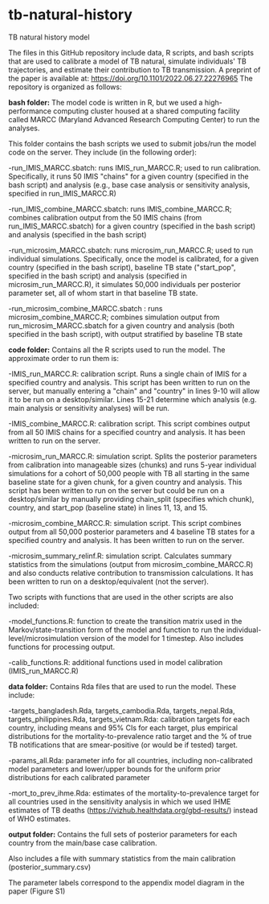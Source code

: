 # tb-natural-history
TB natural history model

The files in this GitHub repository include data, R scripts, and bash scripts that are used to calibrate a model of TB natural, simulate individuals' TB trajectories, and estimate their contribution to TB transmission. 
A preprint of the paper is available at: https://doi.org/10.1101/2022.06.27.22276965
The repository is organized as follows:

**bash folder:**
The model code is written in R, but we used a high-performance computing cluster housed at a shared computing facility called MARCC (Maryland Advanced Research Computing Center) to run the analyses. 

This folder contains the bash scripts we used to submit jobs/run the model code on the server. They include (in the following order):

-run_IMIS_MARCC.sbatch: runs IMIS_run_MARCC.R; used to run calibration. Specifically, it runs 50 IMIS "chains" for a given country (specified in the bash script) and analysis (e.g., base case analysis or sensitivity analysis, specified in run_IMIS_MARCC.R)

-run_IMIS_combine_MARCC.sbatch: runs IMIS_combine_MARCC.R; combines calibration output from the 50 IMIS chains (from run_IMIS_MARCC.sbatch) for a given country (specified in the bash script) and analysis (specified in the bash script)

-run_microsim_MARCC.sbatch: runs microsim_run_MARCC.R; used to run individual simulations. Specifically, once the model is calibrated, for a given country (specified in the bash script), baseline TB state ("start_pop", specified in the bash script) and analysis (specified in microsim_run_MARCC.R), it simulates 50,000 individuals per posterior parameter set, all of whom start in that baseline TB state.

-run_microsim_combine_MARCC.sbatch : runs microsim_combine_MARCC.R; combines simulation output from run_microsim_MARCC.sbatch for a given country and analysis (both specified in the bash script), with output stratified by baseline TB state 

**code folder:**
Contains all the R scripts used to run the model. The approximate order to run them is:

-IMIS_run_MARCC.R: calibration script. Runs a single chain of IMIS for a specified country and analysis. This script has been written to run on the server, but manually entering a "chain" and "country" in lines 9-10 will allow it to be run on a desktop/similar. Lines 15-21 determine which analysis (e.g. main analysis or sensitivity analyses) will be run. 

-IMIS_combine_MARCC.R: calibration script. This script combines output from all 50 IMIS chains for a specified country and analysis. It has been written to run on the server.

-microsim_run_MARCC.R: simulation script. Splits the posterior parameters from calibration into manageable sizes (chunks) and runs 5-year individual simulations for a cohort of 50,000 people with TB all starting in the same baseline state for a given chunk, for a given country and analysis. This script has been written to run on the server but could be run on a desktop/similar by manually providing chain_split (specifies which chunk), country, and start_pop (baseline state) in lines 11, 13, and 15.

-microsim_combine_MARCC.R: simulation script. This script combines output from all 50,000 posterior parameters and 4 baseline TB states for a specified country and analysis. It has been written to run on the server.

-microsim_summary_relinf.R: simulation script. Calculates summary statistics from the simulations (output from microsim_combine_MARCC.R) and also conducts relative contribution to transmission calculations. It has been written to run on a desktop/equivalent (not the server).

Two scripts with functions that are used in the other scripts are also included:

-model_functions.R: function to create the transition matrix used in the Markov/state-transition form of the model and function to run the individual-level/microsimulation version of the model for 1 timestep. Also includes functions for processing output. 

-calib_functions.R: additional functions used in model calibration (IMIS_run_MARCC.R)

**data folder:**
Contains Rda files that are used to run the model. These include:

-targets_bangladesh.Rda, targets_cambodia.Rda, targets_nepal.Rda, targets_philippines.Rda, targets_vietnam.Rda: calibration targets for each country, including means and 95% CIs for each target, plus empirical distributions for the mortality-to-prevalence ratio target and the % of true TB notifications that are smear-positive (or would be if tested) target. 

-params_all.Rda: parameter info for all countries, including non-calibrated model parameters and lower/upper bounds for the uniform prior distributions for each calibrated parameter

-mort_to_prev_ihme.Rda: estimates of the mortality-to-prevalence target for all countries used in the sensitivity analysis in which we used IHME estimates of TB deaths (https://vizhub.healthdata.org/gbd-results/) instead of WHO estimates. 

**output folder:**
Contains the full sets of posterior parameters for each country from the main/base case calibration. 

Also includes a file with summary statistics from the main calibration (posterior_summary.csv)

The parameter labels correspond to the appendix model diagram in the paper (Figure S1)